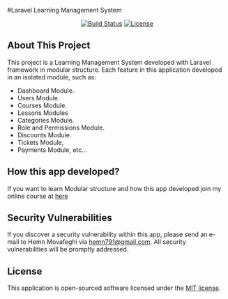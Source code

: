 #Laravel Learning Management System 
<p align="center">
<a href="https://travis-ci.org/laravel/framework"><img src="https://travis-ci.org/laravel/framework.svg" alt="Build Status"></a>
<a href="https://packagist.org/packages/laravel/framework"><img src="https://poser.pugx.org/laravel/framework/license.svg" alt="License"></a>
</p>

## About This Project

This project is a Learning Management System developed with Laravel framework in modular structure. Each feature in this application developed in an isolated module, such as:

- Dashboard Module.
- Users Module.
- Courses Module.
- Lessons Modules
- Categories Module.
- Role and Permissions Module.
- Discounts Module.
- Tickets Module,
- Payments Module,
 etc...

## How this app developed?

If you want to learn Modular structure and how this app developed join my online course at [here](https://webamooz.net/laravel-webamooz/view)


## Security Vulnerabilities

If you discover a security vulnerability within this app, please send an e-mail to Hemn Movafeghi via [hemn791@gmail.com](mailto:hemn791@gmail.com). All security vulnerabilities will be promptly addressed.

## License

This application is open-sourced software licensed under the [MIT license](https://opensource.org/licenses/MIT).
